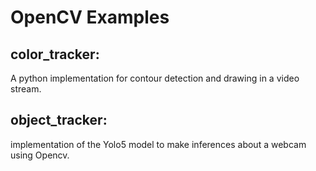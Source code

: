 # OpenCV Examples


## color_tracker:

A python implementation for contour detection and drawing in a video stream.


## object_tracker:
implementation of the Yolo5 model to make inferences about a webcam using Opencv.

